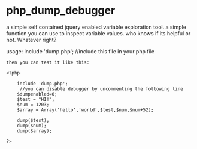 # php_dump_debugger
a simple self contained jquery enabled variable exploration tool.
a simple function you can use to inspect variable values. who knows if its helpful or not. Whatever right?

   usage: include 'dump.php';   //include this file in your php file
          
    then you can test it like this:

    <?php

    	include 'dump.php';
         //you can disable debugger by uncommenting the following line
        $dumpenabled=0;
    	$test = "HI!";
    	$num = 1203;
    	$array = Array('hello','world',$test,$num,$num+52);

    	dump($test);
    	dump($num);
    	dump($array);

    ?>
